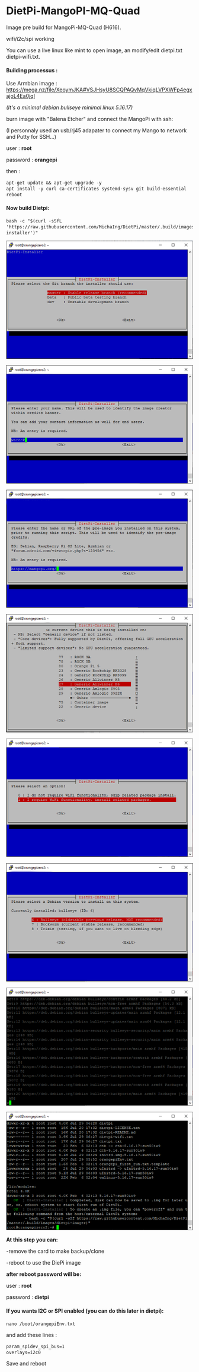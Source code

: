 # DietPi-MangoPI-MQ-Quad 

Image pre build for MangoPi-MQ-Quad (H616).

wifi/i2c/spi working

You can use a live linux like mint to open image, an modify/edit dietpi.txt dietpi-wifi.txt.


#### Building processus :

Use Armbian image : https://mega.nz/file/XeoymJKA#VSJHsyU8SCQPAQvMqVkiqLVPXWFp4egxajoL4Ea0jqI

*(It's a minimal debian bullseye minimal linux 5.16.17)*

burn image with "Balena Etcher" and connect the MangoPi with ssh:

(I personnaly used an usb/rj45 adapater to connect my Mango to network and Putty for SSH...)

user : **root**

password : **orangepi**

then :

```
apt-get update && apt-get upgrade -y
apt install -y curl ca-certificates systemd-sysv git build-essential
reboot
```

#### Now build Dietpi:

```
bash -c "$(curl -sSfL 'https://raw.githubusercontent.com/MichaIng/DietPi/master/.build/images/dietpi-installer')"
```

![img1](https://raw.githubusercontent.com/wareck/DietPi-MangoPI-MQ-Quad/main/img/1.png)

![img2](https://raw.githubusercontent.com/wareck/DietPi-MangoPI-MQ-Quad/main/img/2.png)

![img3](https://raw.githubusercontent.com/wareck/DietPi-MangoPI-MQ-Quad/main/img/3.png)

![img4](https://raw.githubusercontent.com/wareck/DietPi-MangoPI-MQ-Quad/main/img/4.png)

![img5](https://raw.githubusercontent.com/wareck/DietPi-MangoPI-MQ-Quad/main/img/5.png)

![img6](https://raw.githubusercontent.com/wareck/DietPi-MangoPI-MQ-Quad/main/img/6.png)

![img7](https://raw.githubusercontent.com/wareck/DietPi-MangoPI-MQ-Quad/main/img/7.png)

![img8](https://raw.githubusercontent.com/wareck/DietPi-MangoPI-MQ-Quad/main/img/8.png)


**At this step you can:**

-remove the card to make backup/clone

-reboot to use the DiePi image


**after reboot password will be:**

user : **root**

password : **dietpi**


#### If you wants I2C or SPI enabled (you can do this later in dietpi):

```
nano /boot/orangepiEnv.txt
```

and add these lines :
```
param_spidev_spi_bus=1
overlays=i2c0
```

Save and reboot
